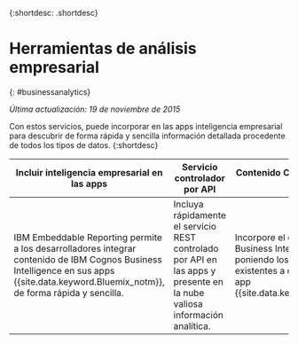 
{:shortdesc: .shortdesc} 

# Herramientas de análisis empresarial
{: #businessanalytics}

*Última actualización: 19 de noviembre de 2015*

Con estos servicios, puede incorporar en las apps inteligencia empresarial para descubrir de forma rápida y sencilla información detallada procedente de todos los tipos de datos.
{:shortdesc}


Incluir inteligencia empresarial en las apps | Servicio controlador por API | Contenido Cognos BI basado en la nube
--- | --- | ---
IBM Embeddable Reporting permite a los desarrolladores integrar contenido de IBM Cognos Business Intelligence en sus apps {{site.data.keyword.Bluemix_notm}}, de forma rápida y sencilla. | Incluya rápidamente el servicio REST controlado por API en las apps y presente en la nube valiosa información analítica. | Incorpore el contenido de Cognos Business Intelligence en la nube poniendo los activos de BI existentes a disponibilidad de una app {{site.data.keyword.Bluemix_notm}}.
